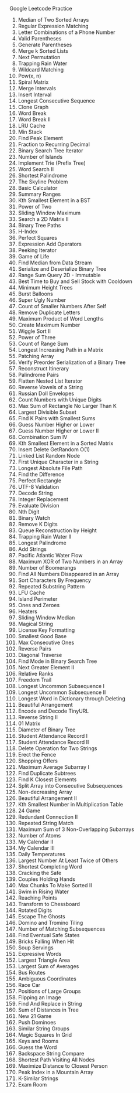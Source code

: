 Google Leetcode Practice

1. Median of Two Sorted Arrays
2. Regular Expression Matching
3. Letter Combinations of a Phone Number
4. Valid Parentheses
5. Generate Parentheses
6. Merge k Sorted Lists
7. Next Permutation
8. Trapping Rain Water
9. Wildcard Matching
10. Pow(x, n)
11. Spiral Matrix
12. Merge Intervals
13. Insert Interval
14. Longest Consecutive Sequence
15. Clone Graph
16. Word Break
17. Word Break II
18. LRU Cache
19. Min Stack
20. Find Peak Element
21. Fraction to Recurring Decimal
22. Binary Search Tree Iterator
23. Number of Islands
24. Implement Trie (Prefix Tree)
25. Word Search II
26. Shortest Palindrome
27. The Skyline Problem
28. Basic Calculator
29. Summary Ranges
30. Kth Smallest Element in a BST
31. Power of Two
32. Sliding Window Maximum
33. Search a 2D Matrix II
34. Binary Tree Paths
35. H-Index
36. Perfect Squares
37. Expression Add Operators
38. Peeking Iterator
39. Game of Life
40. Find Median from Data Stream
41. Serialize and Deserialize Binary Tree
42. Range Sum Query 2D - Immutable
43. Best Time to Buy and Sell Stock with Cooldown
44. Minimum Height Trees
45. Burst Balloons
46. Super Ugly Number
47. Count of Smaller Numbers After Self
48. Remove Duplicate Letters
49. Maximum Product of Word Lengths
50. Create Maximum Number
51. Wiggle Sort II
52. Power of Three
53. Count of Range Sum
54. Longest Increasing Path in a Matrix
55. Patching Array
56. Verify Preorder Serialization of a Binary Tree
57. Reconstruct Itinerary
58. Palindrome Pairs
59. Flatten Nested List Iterator
60. Reverse Vowels of a String
61. Russian Doll Envelopes
62. Count Numbers with Unique Digits
63. Max Sum of Rectangle No Larger Than K
64. Largest Divisible Subset
65. Find K Pairs with Smallest Sums
66. Guess Number Higher or Lower
67. Guess Number Higher or Lower II
68. Combination Sum IV
69. Kth Smallest Element in a Sorted Matrix
70. Insert Delete GetRandom O(1)
71. Linked List Random Node
72. First Unique Character in a String
73. Longest Absolute File Path
74. Find the Difference
75. Perfect Rectangle
76. UTF-8 Validation
77. Decode String
78. Integer Replacement
79. Evaluate Division
80. Nth Digit
81. Binary Watch
82. Remove K Digits
83. Queue Reconstruction by Height
84. Trapping Rain Water II
85. Longest Palindrome
86. Add Strings
87. Pacific Atlantic Water Flow
88. Maximum XOR of Two Numbers in an Array
89. Number of Boomerangs
90. Find All Numbers Disappeared in an Array
91. Sort Characters By Frequency
92. Repeated Substring Pattern
93. LFU Cache
94. Island Perimeter
95. Ones and Zeroes
96. Heaters
97. Sliding Window Median
98. Magical String
99. License Key Formatting
100. Smallest Good Base
101. Max Consecutive Ones
102. Reverse Pairs
103. Diagonal Traverse
104. Find Mode in Binary Search Tree
105. Next Greater Element II
106. Relative Ranks
107. Freedom Trail
108. Longest Uncommon Subsequence I
109. Longest Uncommon Subsequence II
110. Longest Word in Dictionary through Deleting
111. Beautiful Arrangement
112. Encode and Decode TinyURL
113. Reverse String II
114. 01 Matrix
115. Diameter of Binary Tree
116. Student Attendance Record I
117. Student Attendance Record II
118. Delete Operation for Two Strings
119. Erect the Fence
120. Shopping Offers
121. Maximum Average Subarray I
122. Find Duplicate Subtrees
123. Find K Closest Elements
124. Split Array into Consecutive Subsequences
125. Non-decreasing Array
126. Beautiful Arrangement II
127. Kth Smallest Number in Multiplication Table
128. 24 Game
129. Redundant Connection II
130. Repeated String Match
131. Maximum Sum of 3 Non-Overlapping Subarrays
132. Number of Atoms
133. My Calendar II
134. My Calendar III
135. Daily Temperatures
136. Largest Number At Least Twice of Others
137. Shortest Completing Word
138. Cracking the Safe
139. Couples Holding Hands
140. Max Chunks To Make Sorted II
141. Swim in Rising Water
142. Reaching Points
143. Transform to Chessboard
144. Rotated Digits
145. Escape The Ghosts
146. Domino and Tromino Tiling
147. Number of Matching Subsequences
148. Find Eventual Safe States
149. Bricks Falling When Hit
150. Soup Servings
151. Expressive Words
152. Largest Triangle Area
153. Largest Sum of Averages
154. Bus Routes
155. Ambiguous Coordinates
156. Race Car
157. Positions of Large Groups
158. Flipping an Image
159. Find And Replace in String
160. Sum of Distances in Tree
161. New 21 Game
162. Push Dominoes
163. Similar String Groups
164. Magic Squares In Grid
165. Keys and Rooms
166. Guess the Word
167. Backspace String Compare
168. Shortest Path Visiting All Nodes
169. Maximize Distance to Closest Person
170. Peak Index in a Mountain Array
171. K-Similar Strings
172. Exam Room